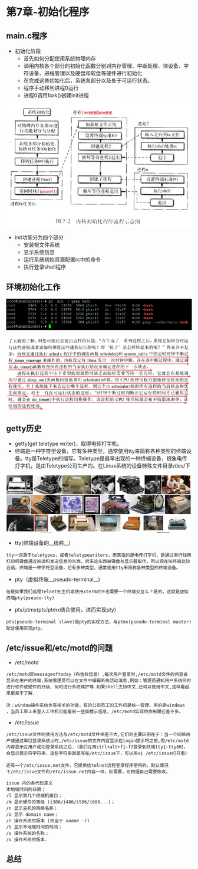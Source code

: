 # 第7章-初始化程序



## main.c程序

* 初始化阶段
  * 首先如何分配使用系统物理内存
  * 调用内核各个部分的初始化函数分别对内存管理、中断处理、块设备、字符设备、进程管理以及硬盘和软盘等硬件进行初始化
  * 在完成这些初始化后，系统各部分以及处于可运行状态。
  * 程序手动移到进程0运行
  * 进程0调用fork()创建init进程

![1528847185838.png](image/1528847185838.png)

* init功能分为四个部分
  * 安装根文件系统
  * 显示系统信息
  * 运行系统初始资源配置rc中的命令
  * 执行登录shell程序

## 环境初始化工作


![1528858360346.png](image/1528858360346.png)

![1528858957294.png](image/1528858957294.png)

## getty历史

* getty(get teletype writer)，取得电传打字机。
* 终端是一种字符型设备，它有多种类型，通常使用tty来简称各种类型的终端设备。tty是Teletype的缩写。Teletype是最早出现的一种终端设备，很象电传打字机，是由Teletype公司生产的。在Linux系统的设备特殊文件目录/dev/下

![1531103410426.png](image/1531103410426.png)

* tty(终端设备的__统称__)
```
tty一词源于teletypes，或者teletypewriters，原来指的是电传打字机，是通过串行线用打印机键盘通过阅读和发送信息的东西，后来这东西被键盘与显示器取代，所以现在叫终端比较合适。终端是一种字符型设备，它有多种类型，通常使用tty来简称各种类型的终端设备。
```
*  pty（虚拟终端__pseudo-terminal__)
```
但是如果我们远程telnet到主机或使用xterm时不也需要一个终端交互么？是的，这就是虚拟终端pty(pseudo-tty)
```
*  pts/ptmx(pts/ptmx结合使用，进而实现pty)
```
pts(pseudo-terminal slave)是pty的实现方法，与ptmx(pseudo-terminal master)配合使用实现pty。
```

## /etc/issue和/etc/motd的问题

* /etc/motd

```
/etc/motd即messageoftoday（布告栏信息）,每次用户登录时,/etc/motd文件的内容会显示在用户的终端.系统管理员可以在文件中编辑系统活动消息,例如：管理员通知用户系统何时进行软件或硬件的升级、何时进行系统维护等.如果shell支持中文,还可以使用中文,这样看起来更易于了解.

注：window操作系统也有相关的功能，有的公司员工的工作机是统一管理，用的是windows ，当员工早上来登入工作机可能看到一些如提示信息，/etc/motd实现的作用跟它差不多。
```
* /etc/issue

```
/etc/issue文件的使用方法与/etc/motd文件相差不大,它们的主要区别在于：当一个网络用户或通过串口登录系统上时,/etc/issue的文件内容显示在login提示符之前,而/etc/motd内容显示在用户成功登录系统之后.（我们在用ctrl+alt+f1~f7登录到终端tty1~tty6时，会显示提示符字符串，这些字符串就是写在/etc/issue下，可以用vi /etc/issue打开看）

还有一个/etc/issue.net文件，它提供给telnet远程登录程序使用的。默认情况下/etc/issue文件和/etc/issue.net内容一样，如需要，可根据自己需要修改。
```
```
issue 内的各代码意义
本地端时间的日期；
/l 显示第几个终端机接口；
/m 显示硬件的等级 (i386/i486/i586/i686...)；
/n 显示主机的网络名称；
/o 显示 domain name；
/r 操作系统的版本 (相当于 uname -r)
/t 显示本地端时间的时间；
/s 操作系统的名称；
/v 操作系统的版本.
```




## 总结
